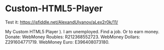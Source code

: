 # Custom-HTML5-Player
Test it: https://jsfiddle.net/AlexandUlyanov/aLex2r0k/11/

My Custom HTML5 Player ). I am unemployed. Find a job. Or to earn money. Donate: WebMoney Roubles: R212368552723. WebMoney Dollars: Z291604771719. WebMoney Euro: E396408073180.
